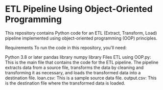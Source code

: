 # ETL Pipeline Using Object-Oriented Programming
This repository contains Python code for an ETL (Extract, Transform, Load) pipeline implemented using object-oriented programming (OOP) principles.

Requirements
To run the code in this repository, you'll need:

Python 3.8 or later
pandas library
numpy library
Files
ETL using OOP.py: This is the main file that contains the code for the ETL pipeline. The pipeline extracts data from a source file, transforms the data by cleaning and transforming it as necessary, and loads the transformed data into a destination file.
loan.csv: This is a sample source data file.
output.csv: This is the destination file where the transformed data is loaded.
